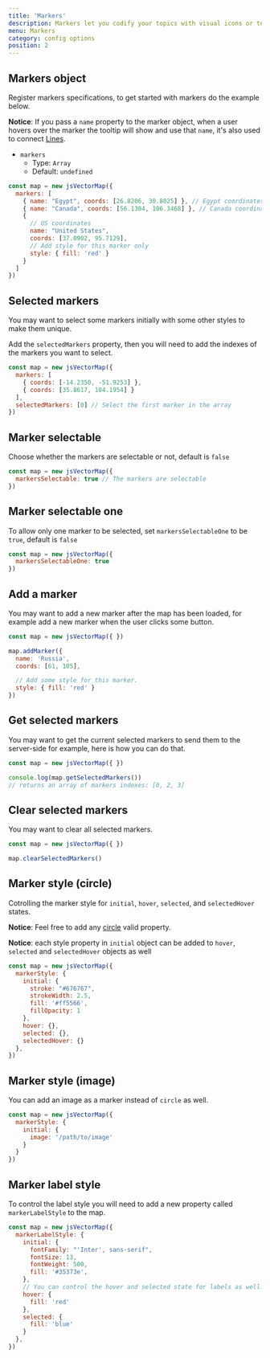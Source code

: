 ```yaml
---
title: 'Markers'
description: Markers let you codify your topics with visual icons or textual tags. They're basically icons, shapes and keywords that add additional contextual information to your topics
menu: Markers
category: config options
position: 2
---
```


## Markers object
Register markers specifications, to get started with markers do the example below.

**Notice**: If you pass a `name` property to the marker object, when a user hovers over the marker the tooltip will show and use that `name`, it's also used to connect [Lines](lines).

- `markers`
  - Type: `Array`
  - Default: `undefined`

```js
const map = new jsVectorMap({ 
  markers: [
    { name: "Egypt", coords: [26.8206, 30.8025] }, // Egypt coordinates
    { name: "Canada", coords: [56.1304, 106.3468] }, // Canada coordinates
    {
      // US coordinates
      name: "United States",
      coords: [37.0902, 95.7129],
      // Add style for this marker only
      style: { fill: 'red' }
    }
  ]
})
```

## Selected markers
You may want to select some markers initially with some other styles to make them unique.

Add the `selectedMarkers` property, then you will need to add the indexes of the markers you want to select.

```js
const map = new jsVectorMap({ 
  markers: [
    { coords: [-14.2350, -51.9253] },
    { coords: [35.8617, 104.1954] }
  ],
  selectedMarkers: [0] // Select the first marker in the array
})
```

## Marker selectable
Choose whether the markers are selectable or not, default is `false`

```js
const map = new jsVectorMap({ 
  markersSelectable: true // The markers are selectable
})
```

## Marker selectable one
To allow only one marker to be selected, set `markersSelectableOne` to be `true`, default is `false`

```js
const map = new jsVectorMap({ 
  markersSelectableOne: true
})
```

## Add a marker
You may want to add a new marker after the map has been loaded, for example add a new marker when the user clicks some button.

```js
const map = new jsVectorMap({ })

map.addMarker({
  name: 'Russia',
  coords: [61, 105],

  // Add some style for this marker.
  style: { fill: 'red' }
})
```

## Get selected markers
You may want to get the current selected markers to send them to the server-side for example, here is how you can do that.

```js
const map = new jsVectorMap({ })

console.log(map.getSelectedMarkers())
// returns an array of markers indexes: [0, 2, 3]
```

## Clear selected markers
You may want to clear all selected markers.

```js
const map = new jsVectorMap({ })

map.clearSelectedMarkers()
```

## Marker style (circle)
Cotrolling the marker style for `initial`, `hover`, `selected`, and `selectedHover` states.

**Notice**: Feel free to add any [circle](https://developer.mozilla.org/en-US/docs/Web/SVG/Element/circle) valid property.

**Notice**: each style property in `initial` object can be added to `hover`, `selected` and `selectedHover` objects as well

```js
const map = new jsVectorMap({ 
  markerStyle: {
    initial: {
      stroke: "#676767",
      strokeWidth: 2.5,
      fill: '#ff5566',
      fillOpacity: 1
    },
    hover: {},
    selected: {},
    selectedHover: {}
  },
})
```

## Marker style (image)
You can add an image as a marker instead of `circle` as well.

```js
const map = new jsVectorMap({
  markerStyle: {
    initial: {
      image: '/path/to/image'
    }
  }
})
```

## Marker label style
To control the label style you will need to add a new property called `markerLabelStyle` to the map.

```js
const map = new jsVectorMap({ 
  markerLabelStyle: {
    initial: {
      fontFamily: "'Inter', sans-serif",
      fontSize: 13,
      fontWeight: 500,
      fill: '#35373e',
    },
    // You can control the hover and selected state for labels as well.
    hover: {
      fill: 'red'
    },
    selected: {
      fill: 'blue'
    }
  },
})
```